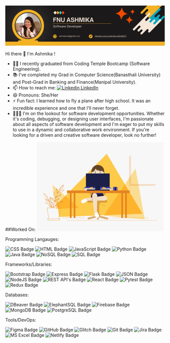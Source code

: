 ![alt text](https://github.com/FnuAshmika/FnuAshmika/blob/main/Fnu%20Ashmika%20(1).png)

Hi there <span class="wave">👋</span> I'm Ashmika !
  
- 👩‍🎓 I recently graduated from Coding Temple Bootcamp (Software Engineering).
- 📚 I've completed my Grad in Computer Science(Banasthali University) and Post-Grad in Banking and Finance(Manipal University).
- 📫 How to reach me: [![Linkedin](https://i.stack.imgur.com/gVE0j.png) LinkedIn](https://www.linkedin.com/in/ashmika-a351a627/)
- 😄 Pronouns: She/Her
-  ⚡ Fun fact: I learned how to fly a plane after high school. It was an incredible experience and one that I'll never forget.
- 👩🏻‍💻 I'm on the lookout for software development opportunities. Whether it's coding, debugging, or designing user interfaces, I'm passionate about all aspects of software development and I'm eager to put my skills to use in a dynamic and collaborative work environment. If you're looking for a driven and creative software developer, look no further!

##Worked On: <img src="https://github.com/FnuAshmika/FnuAshmika/blob/main/coder.gif" alt="coder" style="width: 400px; height: 280px;">

Programming Langauges: 

![CSS Badge](https://img.shields.io/badge/CSS-1572B6?style=for-the-badge&logo=css3&logoColor=white) ![HTML Badge](https://img.shields.io/badge/HTML-E34F26?style=for-the-badge&logo=html5&logoColor=white) ![JavaScript Badge](https://img.shields.io/badge/JavaScript-F7DF1E?style=for-the-badge&logo=javascript&logoColor=black) ![Python Badge](https://img.shields.io/badge/Python-3776AB?style=for-the-badge&logo=python&logoColor=white) ![Java Badge](https://img.shields.io/badge/Java-007396?style=for-the-badge&logo=java&logoColor=white) ![NoSQL Badge](https://img.shields.io/badge/NoSQL-4DB33D?style=for-the-badge&logo=mongodb&logoColor=white) ![SQL Badge](https://img.shields.io/badge/SQL-4479A1?style=for-the-badge&logo=postgresql&logoColor=white)

Frameworks/Libraries:

![Bootstrap Badge](https://img.shields.io/badge/Bootstrap-blueviolet?style=for-the-badge&logo=bootstrap&logoColor=white) ![Express Badge](https://img.shields.io/badge/Express-green?style=for-the-badge&logo=express&logoColor=white) ![Flask Badge](https://img.shields.io/badge/Flask-orange?style=for-the-badge&logo=flask&logoColor=white) ![JSON Badge](https://img.shields.io/badge/JSON-File-blue?style=for-the-badge&logo=json&logoColor=white) ![NodeJS Badge](https://img.shields.io/badge/NodeJS-brightgreen?style=for-the-badge&logo=node.js&logoColor=white) ![REST API's Badge](https://img.shields.io/badge/REST%20APIs-purple?style=for-the-badge&logo=rest&logoColor=white) ![React Badge](https://img.shields.io/badge/React-blue?style=for-the-badge&logo=react&logoColor=white) ![Pytest Badge](https://img.shields.io/badge/Pytest-red?style=for-the-badge&logo=pytest&logoColor=white) ![Redux Badge](https://img.shields.io/badge/Redux-purple?style=for-the-badge&logo=redux&logoColor=white)

Databases: 

![DBeaver Badge](https://img.shields.io/badge/DBeaver-007ACC?style=for-the-badge&logo=dbeaver&logoColor=white) ![ElephantSQL Badge](https://img.shields.io/badge/ElephantSQL-2B5D8C?style=for-the-badge&logo=elephantsql&logoColor=white) ![Firebase Badge](https://img.shields.io/badge/Firebase-FFCA28?style=for-the-badge&logo=firebase&logoColor=white) ![MongoDB Badge](https://img.shields.io/badge/MongoDB-47A248?style=for-the-badge&logo=mongodb&logoColor=white) ![PostgreSQL Badge](https://img.shields.io/badge/PostgreSQL-336791?style=for-the-badge&logo=postgresql&logoColor=white)

Tools/DevOps: 

![Figma Badge](https://img.shields.io/badge/Figma-F24E1E?style=for-the-badge&logo=figma&logoColor=white) ![GitHub Badge](https://img.shields.io/badge/GitHub-181717?style=for-the-badge&logo=github&logoColor=white) ![Glitch Badge](https://img.shields.io/badge/Glitch-2800FF?style=for-the-badge&logo=glitch&logoColor=white) ![Git Badge](https://img.shields.io/badge/Git-F05032?style=for-the-badge&logo=git&logoColor=white) ![Jira Badge](https://img.shields.io/badge/Jira-0052CC?style=for-the-badge&logo=jira&logoColor=white) ![MS Excel Badge](https://img.shields.io/badge/Excel-217346?style=for-the-badge&logo=microsoft-excel&logoColor=white) ![Netlify Badge](https://img.shields.io/badge/Netlify-00C7B7?style=for-the-badge&logo=netlify&logoColor=white)




